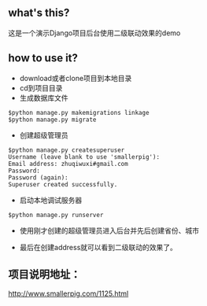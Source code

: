 ## what's this?

这是一个演示Django项目后台使用二级联动效果的demo

## how to use it?

- download或者clone项目到本地目录
- cd到项目目录
- 生成数据库文件
```
$python manage.py makemigrations linkage
$python manage.py migrate
```
- 创建超级管理员
```
$python manage.py createsuperuser
Username (leave blank to use 'smallerpig'):
Email address: zhuqiwuxi#gmail.com
Password:
Password (again):
Superuser created successfully.

```

- 启动本地调试服务器
```
$python manage.py runserver
```

- 使用刚才创建的超级管理员进入后台并先后创建省份、城市

- 最后在创建address就可以看到二级联动的效果了。


## 项目说明地址：
http://www.smallerpig.com/1125.html
